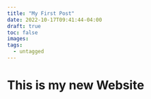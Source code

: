```yaml
---
title: "My First Post"
date: 2022-10-17T09:41:44-04:00
draft: true
toc: false
images:
tags:
  - untagged
---
```


# This is my new Website
